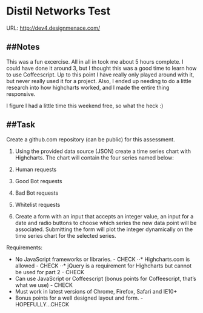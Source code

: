 # Distil Networks Test

URL: http://dev4.designmenace.com/

##Notes
---
This was a fun excercise.  All in all in took me about 5 hours complete.  I could have done it around 3, but I thought this was a good time to learn how to use Coffeescript.  Up to this point I have really only played around with it, but never really used it for a project.  Also, I ended up needing to do a little research into how highcharts worked, and I made the entire thing responsive.

I figure I had a little time this weekend free, so what the heck :)

##Task
---
Create a github.com repository (can be public) for this assessment.

1. Using the provided data source (JSON) create a time series chart with Highcharts. The chart will contain the four series named below:
1. Human requests
1. Good Bot requests
1. Bad Bot requests
1. Whitelist requests

2. Create a form with an input that accepts an integer value, an input for a date and radio buttons to choose which series the new data point will be associated. Submitting the form will plot the integer dynamically on the time series chart for the selected series.

Requirements:
* No JavaScript frameworks or libraries. - CHECK
⋅⋅* Highcharts.com is allowed - CHECK
⋅⋅* jQuery is a requirement for Highcharts but cannot be used for part 2 - CHECK
* Can use JavaScript or Coffeescript (bonus points for Coffeescript, that’s what we use) - CHECK
* Must work in latest versions of Chrome, Firefox, Safari and IE10+
* Bonus points for a well designed layout and form. - HOPEFULLY...CHECK